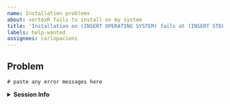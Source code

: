 ```yaml
---
name: Installation problems
about: vortexR fails to install on my system
title: 'Installation on (INSERT OPERATING SYSTEM) fails at (INSERT STEP)'
labels: help-wanted
assignees: carlopacioni
---
```


## Problem
<!-- Please describe your failing installation step and paste any error messages
as code blocks (in triple backticks). -->

```
# paste any error messages here
```

<details>
<summary><strong>Session Info</strong></summary>

```{r}
# utils::sessionInfo()
```
</details>
